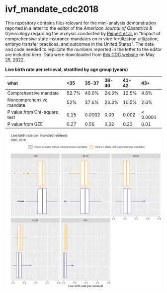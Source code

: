 # ivf_mandate_cdc2018

This repository contains files relevant for the mini-analysis demonstration reported in a letter to the editor of the *American Journal of Obstetrics & Gynecology* regarding the analysis conducted by [Peipert et al.](https://pubmed.ncbi.nlm.nih.gov/35283088/) in "Impact of comprehensive state insurance mandates on in vitro fertilization utilization, embryo transfer practices, and outcomes in the United States". The data and code needed to replicate the numbers reported in the letter to the editor are included here. Data were downloaded from [this CDC website](https://www.cdc.gov/art/reports/archive.html) on May 25, 2022. 

**Live birth rate per retrieval, stratified by age group (years)**
<table>
 <thead>
  <tr>
   <th style="text-align:left;"> what </th>
   <th style="text-align:left;"> &lt;35 </th>
   <th style="text-align:left;"> 35-37 </th>
   <th style="text-align:left;"> 38-40 </th>
   <th style="text-align:left;"> 41-42 </th>
   <th style="text-align:left;"> 43+ </th>
  </tr>
 </thead>
<tbody>
  <tr>
   <td style="text-align:left;"> Comprehensive mandate </td>
   <td style="text-align:left;"> 52.7% </td>
   <td style="text-align:left;"> 40.0% </td>
   <td style="text-align:left;"> 24.3% </td>
   <td style="text-align:left;"> 12.5% </td>
   <td style="text-align:left;"> 4.6% </td>
  </tr>
  <tr>
   <td style="text-align:left;"> Noncomprehensive mandate </td>
   <td style="text-align:left;"> 52% </td>
   <td style="text-align:left;"> 37.6% </td>
   <td style="text-align:left;"> 23.3% </td>
   <td style="text-align:left;"> 10.5% </td>
   <td style="text-align:left;"> 2.6% </td>
  </tr>
  <tr>
   <td style="text-align:left;"> P value from Chi-square test </td>
   <td style="text-align:left;"> 0.15 </td>
   <td style="text-align:left;"> 0.0002 </td>
   <td style="text-align:left;"> 0.09 </td>
   <td style="text-align:left;"> 0.002 </td>
   <td style="text-align:left;"> &lt; 0.0001 </td>
  </tr>
  <tr>
   <td style="text-align:left;"> P value from GEE </td>
   <td style="text-align:left;"> 0.27 </td>
   <td style="text-align:left;"> 0.56 </td>
   <td style="text-align:left;"> 0.32 </td>
   <td style="text-align:left;"> 0.23 </td>
   <td style="text-align:left;"> 0.01 </td>
  </tr>
</tbody>
</table>

![](https://github.com/katcorr/ivf-mandate-cdc2018/blob/main/fig1.png)
